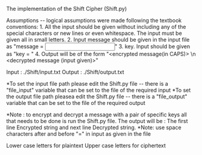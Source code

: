 The implementation of the Shift Cipher (Shift.py)

Assumptions -- logical assumptions were made following the textbook conventions:
    1. All the input should be given without including any of the special characters or new lines or even whitespace. The input must be given all in small letters. 
    2. Input message should be given in the input file as "message = <input message to encrypt and decrypt back>"
    3. key. Input should be given as "key = <key1 value> "
    4. Output will be of the form "<encrypted message(in CAPS)> \n <decrypted message (input given)>"

Input : ./Shift/input.txt
Output : ./Shift/output.txt

*To set the input file path please edit the Shift.py file -- there is a "file_input" variable that can be set to the file of the required input
*To set the output file path pleasea edit the Shift.py file -- there is a "file_output" variable that can be set to the file of the required output

*Note : to encrypt and decrypt a message with a pair of specific keys all that needs to be done is run the Shift.py file. The output will be : The first line Encrypted string and next line Decrypted string.
*Note: use space characters after and before "=" in input as given in the file

Lower case letters for plaintext
Upper case letters for ciphertext 